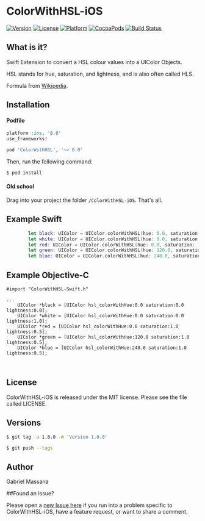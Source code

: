 # ColorWithHSL-iOS

[![Version](https://img.shields.io/cocoapods/v/ColorWithHSL.svg?style=flat-square)](http://cocoapods.org/pods/ColorWithHSL)
[![License](https://img.shields.io/cocoapods/l/ColorWithHSL.svg?style=flat-square)](http://cocoapods.org/pods/ColorWithHSL)
[![Platform](https://img.shields.io/cocoapods/p/ColorWithHSL.svg?style=flat-square)](http://cocoapods.org/pods/ColorWithHSL)
[![CocoaPods](https://img.shields.io/cocoapods/metrics/doc-percent/ColorWithHSL.svg?style=flat-square)](http://cocoapods.org/pods/ColorWithHSL)
[![Build Status](https://img.shields.io/travis/GabrielMassana/ColorWithHSL-iOS/master.svg?style=flat-square)](https://travis-ci.org/GabrielMassana/ColorWithHSL-iOS)

##   What is it?

Swift Extension to convert a HSL colour values into a UIColor Objects.

HSL stands for hue, saturation, and lightness, and is also often called HLS.

Formula from [Wikipedia](https://en.wikipedia.org/wiki/HSL_and_HSV#From_HSL).

## Installation

#### Podfile

```ruby
platform :ios, '8.0'
use_frameworks!

pod 'ColorWithHSL', '~> 0.0'
```

Then, run the following command:

```bash
$ pod install
```

#### Old school

Drag into your project the folder `/ColorWithHSL-iOS`. That's all.

## Example Swift

```swift
        let black: UIColor = UIColor.colorWithHSL(hue: 0.0, saturation: 0.0, lightness: 0.0)
        let white: UIColor = UIColor.colorWithHSL(hue: 0.0, saturation: 0.0, lightness: 1.0)
        let red: UIColor = UIColor.colorWithHSL(hue: 0.0, saturation: 1.0, lightness: 0.5)
        let green: UIColor = UIColor.colorWithHSL(hue: 120.0, saturation: 1.0, lightness: 0.5)
        let blue: UIColor = UIColor.colorWithHSL(hue: 240.0, saturation: 1.0, lightness: 0.5)
```
## Example Objective-C

```objc
#import "ColorWithHSL-Swift.h"

...
    UIColor *black = [UIColor hsl_colorWithHue:0.0 saturation:0.0 lightness:0.0];
    UIColor *white = [UIColor hsl_colorWithHue:0.0 saturation:0.0 lightness:1.0];
    UIColor *red = [UIColor hsl_colorWithHue:0.0 saturation:1.0 lightness:0.5];
    UIColor *green = [UIColor hsl_colorWithHue:120.0 saturation:1.0 lightness:0.5];
    UIColor *blue = [UIColor hsl_colorWithHue:240.0 saturation:1.0 lightness:0.5];
    
        
```
## License

ColorWithHSL-iOS is released under the MIT license. Please see the file called LICENSE.

## Versions

```bash
$ git tag -a 1.0.0 -m 'Version 1.0.0'

$ git push --tags
```

## Author

Gabriel Massana

##Found an issue?

Please open a [new Issue here](https://github.com/GabrielMassana/ColorWithHSL-iOS/issues/new) if you run into a problem specific to ColorWithHSL-iOS, have a feature request, or want to share a comment.

